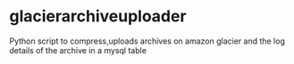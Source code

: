 # glacierarchiveuploader
Python script to compress,uploads archives on amazon glacier and the log details of the archive in a mysql table
